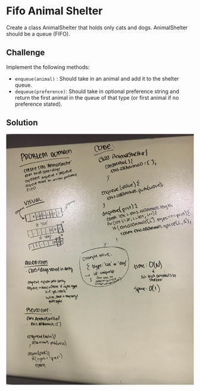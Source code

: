 # Fifo Animal Shelter

Create a class AnimalShelter that holds only cats and dogs. AnimalShelter should be a queue (FIFO).

## Challenge

Implement the following methods:
- `enqueue(animal)` : Should take in an animal and add it to the shelter queue.
- `dequeue(preference)`: Should take in optional preference string and return the first animal in the queue of that type (or first animal if no preference stated).

## Solution

![whiteboard solution](assets/fifo-animal-shelter.jpg)
